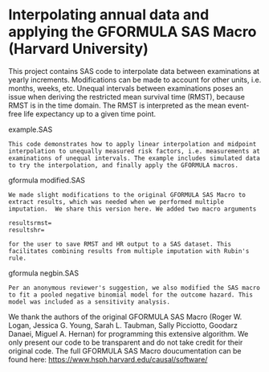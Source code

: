 # Interpolating annual data and applying the GFORMULA SAS Macro (Harvard University)

This project contains SAS code to interpolate data between examinations at yearly increments. Modifications can be made to account for other units, i.e. months, weeks, etc. Unequal intervals between examinations poses an issue when deriving the restricted mean survival time (RMST), because RMST is in the time domain. The RMST is interpreted as the mean event-free life expectancy up to a given time point.

example.SAS
```
This code demonstrates how to apply linear interpolation and midpoint interpolation to unequally measured risk factors, i.e. measurements at examinations of unequal intervals. The example includes simulated data to try the interpolation, and finally apply the GFORMULA macros.
```


gformula modified.SAS
```
We made slight modifications to the original GFORMULA SAS Macro to extract results, which was needed when we performed multiple imputation.  We share this version here. We added two macro arguments

resultsrmst=
resultshr=

for the user to save RMST and HR output to a SAS dataset. This facilitates combining results from multiple imputation with Rubin's rule.
```

gformula negbin.SAS
```
Per an anonymous reviewer's suggestion, we also modified the SAS macro to fit a pooled negative binomial model for the outcome hazard. This model was included as a sensitivity analysis.
```

We thank the authors of the original GFORMULA SAS Macro (Roger W. Logan, Jessica  G. Young, Sarah L. Taubman, Sally Picciotto, Goodarz Danaei, Miguel A. Hernan) for programming this extensive algorithm. We only present our code to be transparent and do not take credit for their original code. The full GFORMULA SAS Macro doucumentation can be found here: https://www.hsph.harvard.edu/causal/software/
